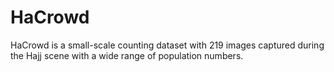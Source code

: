 # HaCrowd
HaCrowd is a small-scale counting dataset with 219 images captured during the Hajj scene with a wide range of population numbers.
